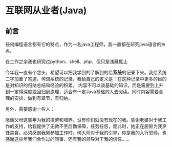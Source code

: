 # 互联网从业者(Java) 


## 前言

任何编程语言都有它的特点，作为一名java工程师，我一直都在研究java语言的`特点`。
 
在工作之余我也研究过python、shell、php，但只是浅藏辄止

今年我一直有个念头，希望可以把我学到的了解到的给**系统**的记录下来。我给系统二字加重了笔迹，何谓系统的记录，我给自己的定义是：在这种记录中更多的目的是对知识的归纳总结和经验的积累。
内容不可以谈基础的知识，而是需要到上升到一定得深度或回归到原理，适合有一定Java基础的人去阅读。同时内容需要合理的安排，做到有章节，有归纳。

另外，需要感谢一些人：

感谢父母这些年为我的操劳和培养，没有你们就没有现在的我。感谢老婆对于我工作的支持，给我提供了无微不至后勤保障，任劳任怨，而此时，她正在厨房为我烹饪美食。必须感谢我刚参加工作时，何大师对于我的引导，你是我的入行恩师。也感谢这些年我们合作过的同事、还有我的领导对于我的信任......



